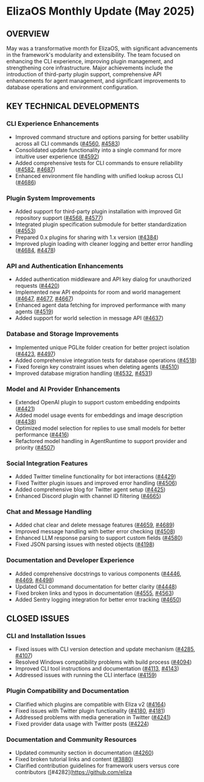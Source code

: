 # ElizaOS Monthly Update (May 2025)

## OVERVIEW
May was a transformative month for ElizaOS, with significant advancements in the framework's modularity and extensibility. The team focused on enhancing the CLI experience, improving plugin management, and strengthening core infrastructure. Major achievements include the introduction of third-party plugin support, comprehensive API enhancements for agent management, and significant improvements to database operations and environment configuration.

## KEY TECHNICAL DEVELOPMENTS

### CLI Experience Enhancements
- Improved command structure and options parsing for better usability across all CLI commands ([#4560](https://github.com/elizaos/eliza/pull/4560), [#4583](https://github.com/elizaos/eliza/pull/4583))
- Consolidated update functionality into a single command for more intuitive user experience ([#4592](https://github.com/elizaos/eliza/pull/4592))
- Added comprehensive tests for CLI commands to ensure reliability ([#4582](https://github.com/elizaos/eliza/pull/4582), [#4687](https://github.com/elizaos/eliza/pull/4687))
- Enhanced environment file handling with unified lookup across CLI ([#4686](https://github.com/elizaos/eliza/pull/4686))

### Plugin System Improvements
- Added support for third-party plugin installation with improved Git repository support ([#4568](https://github.com/elizaos/eliza/pull/4568), [#4577](https://github.com/elizaos/eliza/pull/4577))
- Integrated plugin specification submodule for better standardization ([#4553](https://github.com/elizaos/eliza/pull/4553))
- Prepared 0.x plugins for sharing with 1.x version ([#4384](https://github.com/elizaos/eliza/pull/4384))
- Improved plugin loading with cleaner logging and better error handling ([#4684](https://github.com/elizaos/eliza/pull/4684), [#4478](https://github.com/elizaos/eliza/pull/4478))

### API and Authentication Enhancements
- Added authentication middleware and API key dialog for unauthorized requests ([#4420](https://github.com/elizaos/eliza/pull/4420))
- Implemented new API endpoints for room and world management ([#4647](https://github.com/elizaos/eliza/pull/4647), [#4677](https://github.com/elizaos/eliza/pull/4677), [#4667](https://github.com/elizaos/eliza/pull/4667))
- Enhanced agent data fetching for improved performance with many agents ([#4519](https://github.com/elizaos/eliza/pull/4519))
- Added support for world selection in message API ([#4637](https://github.com/elizaos/eliza/pull/4637))

### Database and Storage Improvements
- Implemented unique PGLite folder creation for better project isolation ([#4423](https://github.com/elizaos/eliza/pull/4423), [#4497](https://github.com/elizaos/eliza/pull/4497))
- Added comprehensive integration tests for database operations ([#4518](https://github.com/elizaos/eliza/pull/4518))
- Fixed foreign key constraint issues when deleting agents ([#4510](https://github.com/elizaos/eliza/pull/4510))
- Improved database migration handling ([#4532](https://github.com/elizaos/eliza/pull/4532), [#4531](https://github.com/elizaos/eliza/pull/4531))

### Model and AI Provider Enhancements
- Extended OpenAI plugin to support custom embedding endpoints ([#4421](https://github.com/elizaos/eliza/pull/4421))
- Added model usage events for embeddings and image description ([#4438](https://github.com/elizaos/eliza/pull/4438))
- Optimized model selection for replies to use small models for better performance ([#4416](https://github.com/elizaos/eliza/pull/4416))
- Refactored model handling in AgentRuntime to support provider and priority ([#4507](https://github.com/elizaos/eliza/pull/4507))

### Social Integration Features
- Added Twitter timeline functionality for bot interactions ([#4429](https://github.com/elizaos/eliza/pull/4429))
- Fixed Twitter plugin issues and improved error handling ([#4506](https://github.com/elizaos/eliza/pull/4506))
- Added comprehensive blog for Twitter agent setup ([#4425](https://github.com/elizaos/eliza/pull/4425))
- Enhanced Discord plugin with channel ID filtering ([#4665](https://github.com/elizaos/eliza/pull/4665))

### Chat and Message Handling
- Added chat clear and delete message features ([#4659](https://github.com/elizaos/eliza/pull/4659), [#4689](https://github.com/elizaos/eliza/pull/4689))
- Improved message handling with better error checking ([#4508](https://github.com/elizaos/eliza/pull/4508))
- Enhanced LLM response parsing to support custom fields ([#4580](https://github.com/elizaos/eliza/pull/4580))
- Fixed JSON parsing issues with nested objects ([#4198](https://github.com/elizaos/eliza/pull/4198))

### Documentation and Developer Experience
- Added comprehensive docstrings to various components ([#4446](https://github.com/elizaos/eliza/pull/4446), [#4469](https://github.com/elizaos/eliza/pull/4469), [#4498](https://github.com/elizaos/eliza/pull/4498))
- Updated CLI command documentation for better clarity ([#4448](https://github.com/elizaos/eliza/pull/4448))
- Fixed broken links and typos in documentation ([#4555](https://github.com/elizaos/eliza/pull/4555), [#4563](https://github.com/elizaos/eliza/pull/4563))
- Added Sentry logging integration for better error tracking ([#4650](https://github.com/elizaos/eliza/pull/4650))

## CLOSED ISSUES

### CLI and Installation Issues
- Fixed issues with CLI version detection and update mechanism ([#4285](https://github.com/elizaos/eliza/issues/4285), [#4107](https://github.com/elizaos/eliza/issues/4107))
- Resolved Windows compatibility problems with build process ([#4094](https://github.com/elizaos/eliza/issues/4094))
- Improved CLI tool instructions and documentation ([#4113](https://github.com/elizaos/eliza/issues/4113), [#4143](https://github.com/elizaos/eliza/issues/4143))
- Addressed issues with running the CLI interface ([#4159](https://github.com/elizaos/eliza/issues/4159))

### Plugin Compatibility and Documentation
- Clarified which plugins are compatible with Eliza v2 ([#4164](https://github.com/elizaos/eliza/issues/4164))
- Fixed issues with Twitter plugin functionality ([#4180](https://github.com/elizaos/eliza/issues/4180), [#4181](https://github.com/elizaos/eliza/issues/4181))
- Addressed problems with media generation in Twitter ([#4241](https://github.com/elizaos/eliza/issues/4241))
- Fixed provider data usage with Twitter posts ([#4224](https://github.com/elizaos/eliza/issues/4224))

### Documentation and Community Resources
- Updated community section in documentation ([#4260](https://github.com/elizaos/eliza/issues/4260))
- Fixed broken tutorial links and content ([#3880](https://github.com/elizaos/eliza/issues/3880))
- Clarified contribution guidelines for framework users versus core contributors ([#4282](https://github.com/eliza
